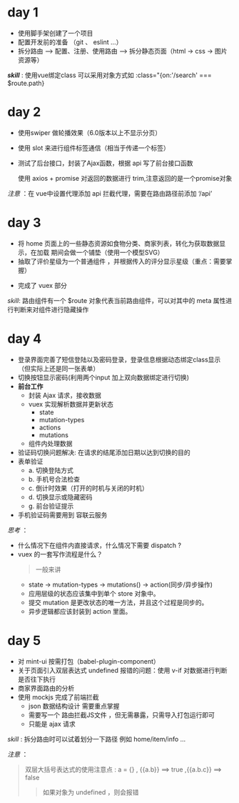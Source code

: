 
# day 1
+ 使用脚手架创建了一个项目
+ 配置开发前的准备 （git 、 eslint ...）
+ 拆分路由 --> 配置、注册、使用路由 --> 拆分静态页面（html -> css -> 图片资源等）

***skill*** : 使用vue绑定class 可以采用对象方式如 :class="{on:'/search' === $route.path}

# day 2
+ 使用swiper 做轮播效果（6.0版本以上不显示分页）
+ 使用 slot 来进行组件标签通信（相当于传递一个标签）
+ 测试了后台接口，封装了Ajax函数，根据 api 写了前台接口函数

    使用 axios + promise 对返回的数据进行 trim,注意返回的是一个promise对象

*注意* ：在 vue中设置代理添加 api 拦截代理，需要在路由路径前添加 ‘/api’

# day 3
* 将 home 页面上的一些静态资源如食物分类、商家列表，转化为获取数据显示，在加载
期间会做一个铺垫（使用一个模型SVG）
* 抽取了评价星级为一个普通组件 ，并根据传入的评分显示星级（重点：需要掌握）
+ 完成了 vuex 部分

*skill*: 路由组件有一个 $route 对象代表当前路由组件，可以对其中的 meta 属性进行判断来对组件进行隐藏操作

# day 4
+ 登录界面完善了短信登陆以及密码登录，登录信息根据动态绑定class显示（但实际上还是同一张表单）
+ 切换按钮显示密码(利用两个input 加上双向数据绑定进行切换)
+ **前台工作**
  - 封装 Ajax 请求，接收数据
  - vuex 实现解析数据并更新状态
    - state
    - mutation-types
    - actions
    - mutations
  - 组件内处理数据
+ 验证码切换问题解决: 在请求的结尾添加日期以达到切换的目的
+ 表单验证
  + a. 切换登陆方式
  + b. 手机号合法检查
  + c. 倒计时效果（打开的时机与关闭的时机）
  + d. 切换显示或隐藏密码
  + g. 前台验证提示
+ 手机验证码需要用到 容联云服务

*思考* ：
   + 什么情况下在组件内直接请求，什么情况下需要 dispatch ?
   + vuex 的一套写作流程是什么？
     > 一般来讲
       + state -> mutation-types -> mutations() -> action(同步/异步操作)
       + 应用层级的状态应该集中到单个 store 对象中。
       + 提交 mutation 是更改状态的唯一方法，并且这个过程是同步的。
       + 异步逻辑都应该封装到 action 里面。

# day 5
+ 对 mint-ui 按需打包（babel-plugin-component）
+ 关于页面引入双层表达式 undefined 报错的问题：使用 v-if 对数据进行判断是否往下执行
+ 商家界面路由的分析
+ 使用 mockjs 完成了前端拦截
    + json 数据结构设计 需要重点掌握
    + 需要写一个 路由拦截JS文件 ，但无需暴露，只需导入打包运行即可
    + 只能是 ajax 请求

*skill* : 拆分路由时可以试着划分一下路径 例如 home/item/info ...

*注意* ：
> 双层大括号表达式的使用注意点 : a = {} , {{a.b}} ==> true ,{{a.b.c}} ==> false
>> 如果对象为 undefined ，则会报错






